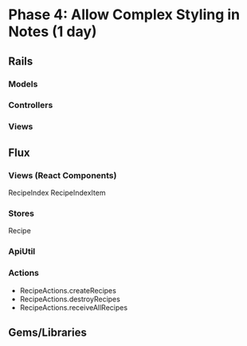 # Phase 4: Allow Complex Styling in Notes (1 day)

## Rails
### Models

### Controllers

### Views

## Flux
### Views (React Components)
RecipeIndex
RecipeIndexItem

### Stores
Recipe

### ApiUtil

### Actions
* RecipeActions.createRecipes
* RecipeActions.destroyRecipes
* RecipeActions.receiveAllRecipes

## Gems/Libraries

